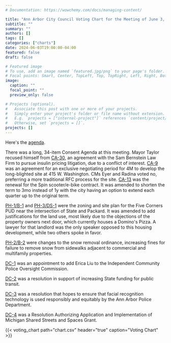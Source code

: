 ```yaml
---
# Documentation: https://wowchemy.com/docs/managing-content/

title: "Ann Arbor City Council Voting Chart for the Meeting of June 3, 2024"
subtitle: ""
summary: ""
authors: []
tags: []
categories: ["charts"]
date: 2024-06-03T19:00:00-04:00
featured: false
draft: false

# Featured image
# To use, add an image named `featured.jpg/png` to your page's folder.
# Focal points: Smart, Center, TopLeft, Top, TopRight, Left, Right, BottomLeft, Bottom, BottomRight.
image:
  caption: ""
  focal_point: ""
  preview_only: false

# Projects (optional).
#   Associate this post with one or more of your projects.
#   Simply enter your project's folder or file name without extension.
#   E.g. `projects = ["internal-project"]` references `content/project/deep-learning/index.md`.
#   Otherwise, set `projects = []`.
projects: []
---
```


Here's the [agenda](https://a2gov.legistar.com/MeetingDetail.aspx?ID=1141275&GUID=98D6185A-D2FF-4471-A990-3DAFACBD5496&Options=info|&Search=).

There was a long, 34-item Consent Agenda at this meeting. Mayor Taylor recused himself from [CA-30](https://a2gov.legistar.com/LegislationDetail.aspx?ID=6702376&GUID=E759F056-13F7-4678-9AAC-FE147E6D3FF3&Options=&Search=), an agreement with the Sam Bernstein Law Firm to pursue insulin pricing litigation, due to a conflict of interest. [CA-9](https://a2gov.legistar.com/LegislationDetail.aspx?ID=6702495&GUID=3D3CACBD-3295-476D-9A9A-6FC3EB058FAE&Options=&Search=) was an agreement for an exclusive negotiating period for 4M to develop the long-blighted site at 415 W. Washington. CMs Eyer and Radina voted no, preferring a more traditional RFC process for the site. [CA-13](https://a2gov.legistar.com/LegislationDetail.aspx?ID=6702366&GUID=C7B98D61-5B4A-48C1-9C5A-61A79C3C1791&Options=&Search=) was the renewal for the Spin scooter/e-bike contract. It was amended to shorten the term to 3mo instead of 1y with the city having an option to extend each quarter up to the original term.

[PH-1/B-1](https://a2gov.legistar.com/LegislationDetail.aspx?ID=6647545&GUID=700F5EF6-6B74-4F90-B9B3-C1A2DFB373E2&Options=&Search=) and [PH-3/DS-1](https://a2gov.legistar.com/LegislationDetail.aspx?ID=6704249&GUID=D1709469-2773-4542-AE4C-5C6666A327D9&Options=&Search=) were the zoning and site plan for the Five Corners PUD near the intersection of State and Packard. It was amended to add justifications for the land use, most likely due to the objections of the property owners next door, which currently houses a Domino's Pizza. A lawyer for that landlord was the only speaker opposed to this housing development, while two others spoke in favor.

[PH-2/B-2](https://a2gov.legistar.com/LegislationDetail.aspx?ID=6697899&GUID=62E205BC-41A4-4648-ACFD-42A9E522A0A3&Options=&Search=) were changes to the snow removal ordinance, increasing fines for failure to remove snow from sidewalks adjacent to commercial and multifamily properties.

[DC-1](https://a2gov.legistar.com/LegislationDetail.aspx?ID=6692444&GUID=2F90CE93-6173-4E19-8714-4F80BD9B7E23&Options=&Search=) was an appointment to add Erica Liu to the Independent Community Police Oversight Commission.

[DC-2](https://a2gov.legistar.com/LegislationDetail.aspx?ID=6702390&GUID=83054470-124E-4955-979E-6D43B7D99F38&Options=&Search=) was a resolution in support of increasing State funding for public transit.

[DC-3](https://a2gov.legistar.com/LegislationDetail.aspx?ID=6709371&GUID=E676B8CB-C628-4A20-8BFE-D87B022E3C30&Options=&Search=) was a resolution that hopes to ensure that facial recognition technology is used responsibly and equitably by the Ann Arbor Police Department.

[DC-4](https://a2gov.legistar.com/LegislationDetail.aspx?ID=6709653&GUID=A9D1541E-67AF-4767-BB3A-FD1736F77743&Options=&Search=) was a Resolution Authorizing Application and Implementation of Michigan Shared Streets and Spaces Grant.

{{< voting_chart path="chart.csv" header="true" caption="Voting Chart" >}}

